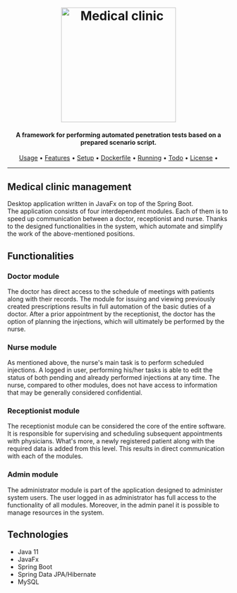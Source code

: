 <h1 align="center">
  <img src="static/logo.jpg" alt="Medical clinic" width="260px"></a>
  <br>
</h1>

<h4 align="center">A framework for performing automated penetration tests based on a prepared scenario script.</h4>

<p align="center">
  <a href="#usage">Usage</a> •
  <a href="#features">Features</a> •
  <a href="#setup">Setup</a> •
  <a href="#dockerfile">Dockerfile</a> •
  <a href="#running">Running</a> •
  <a href="#todo">Todo</a> •
  <a href="#license">License</a> •
</p>

---


## Medical clinic management
Desktop application written in JavaFx on top of the Spring Boot.</br>
The application consists of four interdependent modules. Each of them is to speed up communication between a doctor, receptionist and nurse. 
Thanks to the designed functionalities in the system, which automate and simplify the work of the above-mentioned positions.

## Functionalities

### Doctor module
The doctor has direct access to the schedule of meetings with patients along with their records. 
The module for issuing and viewing previously created prescriptions results in full automation of the basic duties of a doctor. 
After a prior appointment by the receptionist, the doctor has the option of planning the injections, which will ultimately be performed by the nurse.

### Nurse module
As mentioned above, the nurse's main task is to perform scheduled injections. 
A logged in user, performing his/her tasks is able to edit the status of both pending and already performed injections at any time. 
The nurse, compared to other modules, does not have access to information that may be generally considered confidential.

### Receptionist module
The receptionist module can be considered the core of the entire software. It is responsible for supervising and scheduling subsequent appointments with physicians. 
What's more, a newly registered patient along with the required data is added from this level. This results in direct communication with each of the modules.

### Admin module
The administrator module is part of the application designed to administer system users.
The user logged in as administrator has full access to the functionality of all modules. 
Moreover, in the admin panel it is possible to manage resources in the system.

## Technologies

- Java 11
- JavaFx
- Spring Boot
- Spring Data JPA/Hibernate
- MySQL
